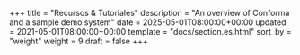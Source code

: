 +++
title = "Recursos & Tutoriales"
description = "An overview of Conforma and a sample demo system"
date = 2025-05-01T08:00:00+00:00
updated = 2021-05-01T08:00:00+00:00
template = "docs/section.es.html"
sort_by = "weight"
weight = 9
draft = false
+++
